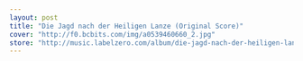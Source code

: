 ```yaml
---
layout: post
title: "Die Jagd nach der Heiligen Lanze (Original Score)"
cover: "http://f0.bcbits.com/img/a0539460660_2.jpg"
store: "http://music.labelzero.com/album/die-jagd-nach-der-heiligen-lanze-original-score?pk=170"
---
```

